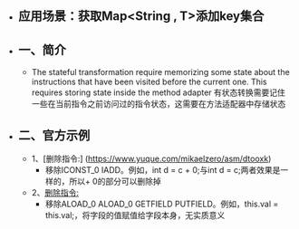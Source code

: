 - ## 应用场景：获取Map<String , T>添加key集合
- ## 一、简介
	- The stateful transformation require memorizing some state about the instructions that have been visited before the current one. This requires storing state inside the method adapter 有状态转换需要记住一些在当前指令之前访问过的指令状态，这需要在方法适配器中存储状态
- ## 二、官方示例
	- 1、[删除指令:] (https://www.yuque.com/mikaelzero/asm/dtooxk)
		- 移除ICONST_0 IADD。例如，int d = c + 0;与int d = c;两者效果是一样的，所以+ 0的部分可以删除掉
	- 2、[删除指令: ](https://www.yuque.com/mikaelzero/asm/dtooxk)
		- 移除ALOAD_0 ALOAD_0 GETFIELD PUTFIELD。例如，this.val = this.val;，将字段的值赋值给字段本身，无实质意义